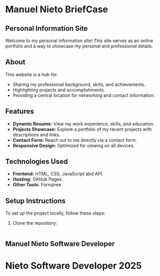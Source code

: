 # Manuel Nieto BriefCase

## Personal Information Site

Welcome to my personal information site! This site serves as an online portfolio and a way to showcase my personal and professional details.

## About

This website is a hub for:

- Sharing my professional background, skills, and achievements.
- Highlighting projects and accomplishments.
- Providing a central location for networking and contact information.

## Features

- **Dynamic Resume:** View my work experience, skills, and education.
- **Projects Showcase:** Explore a portfolio of my recent projects with descriptions and links.
- **Contact Form:** Reach out to me directly via a contact form.
- **Responsive Design:** Optimized for viewing on all devices.

## Technologies Used

- **Frontend:** HTML, CSS, JavaScript abd API.
- **Hosting:** GitHub Pages.
- **Other Tools:** Formpree

## Setup Instructions

To set up the project locally, follow these steps:

1. Clone the repository:
   ```bash  git clone https://github.com/NietoDeveloper/BriefCase

##  Manuel Nieto Software Developer 

# Nieto Software Developer     2025